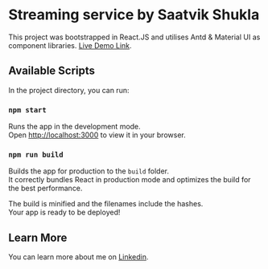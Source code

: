 # Streaming service by Saatvik Shukla

This project was bootstrapped in React.JS and utilises Antd & Material UI as component libraries.
[Live Demo Link](https://streaming-service-demo.web.app/).

## Available Scripts

In the project directory, you can run:

### `npm start`

Runs the app in the development mode.\
Open [http://localhost:3000](http://localhost:3000) to view it in your browser.

### `npm run build`

Builds the app for production to the `build` folder.\
It correctly bundles React in production mode and optimizes the build for the best performance.

The build is minified and the filenames include the hashes.\
Your app is ready to be deployed!


## Learn More

You can learn more about me on [Linkedin](https://www.linkedin.com/in/saatvikshukla/).
